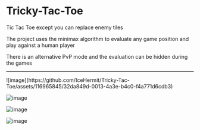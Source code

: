 # Tricky-Tac-Toe
Tic Tac Toe except you can replace enemy tiles



The project uses the minimax algorithm to evaluate any game position and play against a human player

There is an alternative PvP mode and the evaluation can be hidden during the games

<hr>
![image](https://github.com/IceHermit/Tricky-Tac-Toe/assets/116965845/32da849d-0013-4a3e-b4c0-f4a771d6cdb3)

![image](https://github.com/IceHermit/Tricky-Tac-Toe/assets/116965845/05d0ea49-1f70-4d67-8868-1f6417ddb909)

![image](https://github.com/IceHermit/Tricky-Tac-Toe/assets/116965845/926353c4-2b73-4ecb-9a1d-c19a13c67e13)

![image](https://github.com/IceHermit/Tricky-Tac-Toe/assets/116965845/facbd33f-e69a-4893-b632-94815feecec1)
